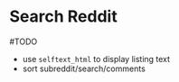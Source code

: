 # Search Reddit

#TODO
- use `selftext_html` to display listing text 
- sort subreddit/search/comments